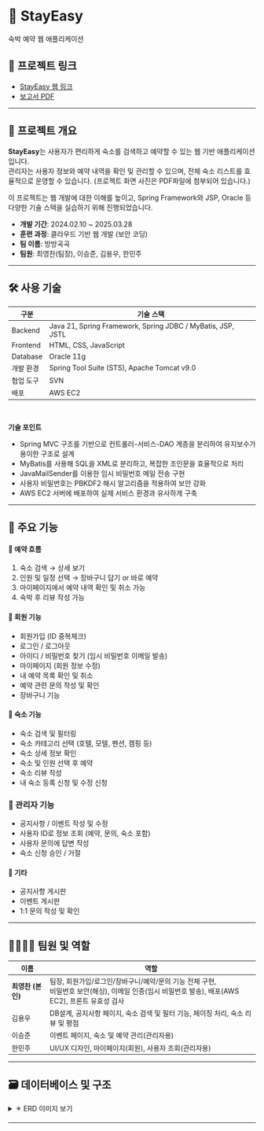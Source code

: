 # 🏨 StayEasy
숙박 예약 웹 애플리케이션
## 🔗 프로젝트 링크
- [StayEasy 웹 링크](http://stayeasy.kro.kr)
- [보고서 PDF](./screenshots/StayEasy.pdf)

---

## 📌 프로젝트 개요

**StayEasy**는 사용자가 편리하게 숙소를 검색하고 예약할 수 있는 웹 기반 애플리케이션입니다.  
관리자는 사용자 정보와 예약 내역을 확인 및 관리할 수 있으며, 전체 숙소 리스트를 효율적으로 운영할 수 있습니다.
(프로젝트 화면 사진은 PDF파일에 첨부되어 있습니다.)

이 프로젝트는 웹 개발에 대한 이해를 높이고, Spring Framework와 JSP, Oracle 등 다양한 기술 스택을 실습하기 위해 진행되었습니다.

- **개발 기간**: 2024.02.10 ~ 2025.03.28  
- **훈련 과정**: 클라우드 기반 웹 개발 (보안 코딩)  
- **팀 이름**: 방방곡곡  
- **팀원**: 최영찬(팀장), 이승준, 김용우, 한민주

---

## 🛠️ 사용 기술

| 구분 | 기술 스택 |
|------|-----------|
| Backend | Java 21, Spring Framework, Spring JDBC / MyBatis, JSP, JSTL |
| Frontend | HTML, CSS, JavaScript |
| Database | Oracle 11g |
| 개발 환경 | Spring Tool Suite (STS), Apache Tomcat v9.0 |
| 협업 도구 | SVN |
| 배포 | AWS EC2 |

<br>

**기술 포인트**
- Spring MVC 구조를 기반으로 컨트롤러-서비스-DAO 계층을 분리하여 유지보수가 용이한 구조로 설계
- MyBatis를 사용해 SQL을 XML로 분리하고, 복잡한 조인문을 효율적으로 처리
- JavaMailSender를 이용한 임시 비밀번호 메일 전송 구현
- 사용자 비밀번호는 PBKDF2 해시 알고리즘을 적용하여 보안 강화
- AWS EC2 서버에 배포하여 실제 서비스 환경과 유사하게 구축

---

## 📂 주요 기능

#### 🧾 예약 흐름
1. 숙소 검색 → 상세 보기
2. 인원 및 일정 선택 → 장바구니 담기 or 바로 예약
3. 마이페이지에서 예약 내역 확인 및 취소 가능
4. 숙박 후 리뷰 작성 가능

#### 🔑 회원 기능
- 회원가입 (ID 중복체크)
- 로그인 / 로그아웃
- 아이디 / 비밀번호 찾기 (임시 비밀번호 이메일 발송)
- 마이페이지 (회원 정보 수정)
- 내 예약 목록 확인 및 취소
- 예약 관련 문의 작성 및 확인
- 장바구니 기능

#### 🏨 숙소 기능
- 숙소 검색 및 필터링
- 숙소 카테고리 선택 (호텔, 모텔, 펜션, 캠핑 등)
- 숙소 상세 정보 확인
- 숙소 및 인원 선택 후 예약
- 숙소 리뷰 작성
- 내 숙소 등록 신청 및 수정 신청

### 🔧 관리자 기능
- 공지사항 / 이벤트 작성 및 수정
- 사용자 ID로 정보 조회 (예약, 문의, 숙소 포함)
- 사용자 문의에 답변 작성
- 숙소 신청 승인 / 거절

#### 💬 기타
- 공지사항 게시판
- 이벤트 게시판
- 1:1 문의 작성 및 확인

---

## 👨‍👩‍👧‍👦 팀원 및 역할

| 이름 | 역할 |
|-------|------|
| **최영찬 (본인)** | 팀장, 회원가입/로그인/장바구니/예약/문의 기능 전체 구현, <br> 비밀번호 보안(해싱), 이메일 인증(임시 비밀번호 발송), 배포(AWS EC2), 프론트 유효성 검사 |
| 김용우 | DB설계, 공지사항 페이지, 숙소 검색 및 필터 기능, 페이징 처리, 숙소 리뷰 및 평점 |
| 이승준 | 이벤트 페이지, 숙소 및 예약 관리(관리자용) |
| 한민주 | UI/UX 디자인, 마이페이지(회원), 사용자 조회(관리자용) |

---

## 🗃️ 데이터베이스 및 구조

<details>
  <summary> ✴️ ERD 이미지 보기</summary>

  ![ERD 이미지](./screenshots/StayEasy_ERD.png)

</details>

---



